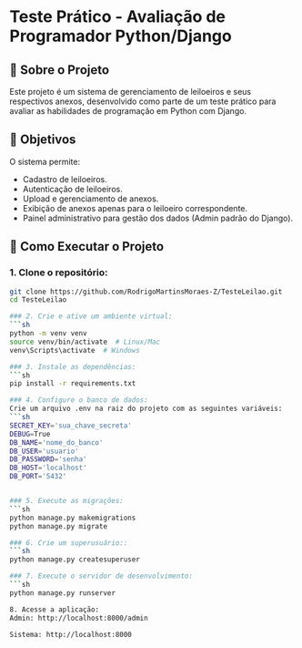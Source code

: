 ﻿# Teste Prático - Avaliação de Programador Python/Django

## 📌 Sobre o Projeto
Este projeto é um sistema de gerenciamento de leiloeiros e seus respectivos anexos, desenvolvido como parte de um teste prático para avaliar as habilidades de programação em Python com Django.

## 🎯 Objetivos
O sistema permite:
- Cadastro de leiloeiros.
- Autenticação de leiloeiros.
- Upload e gerenciamento de anexos.
- Exibição de anexos apenas para o leiloeiro correspondente.
- Painel administrativo para gestão dos dados (Admin padrão do Django).

## 🚀 Como Executar o Projeto

### 1. Clone o repositório:
```sh
git clone https://github.com/RodrigoMartinsMoraes-Z/TesteLeilao.git
cd TesteLeilao

### 2. Crie e ative um ambiente virtual:
```sh
python -m venv venv
source venv/bin/activate  # Linux/Mac
venv\Scripts\activate  # Windows

### 3. Instale as dependências:
```sh
pip install -r requirements.txt

### 4. Configure o banco de dados:
Crie um arquivo .env na raiz do projeto com as seguintes variáveis:
```sh
SECRET_KEY='sua_chave_secreta'
DEBUG=True
DB_NAME='nome_do_banco'
DB_USER='usuario'
DB_PASSWORD='senha'
DB_HOST='localhost'
DB_PORT='5432'


### 5. Execute as migrações:
```sh
python manage.py makemigrations
python manage.py migrate

### 6. Crie um superusuário::
```sh
python manage.py createsuperuser

### 7. Execute o servidor de desenvolvimento:
```sh
python manage.py runserver

8. Acesse a aplicação:
Admin: http://localhost:8000/admin

Sistema: http://localhost:8000


